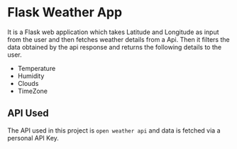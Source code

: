 
# Flask Weather App

It is a Flask web application which takes Latitude and Longitude as input from the user and then fetches weather details from a Api. Then it filters the data obtained by the api response and returns the following details to the user. 
- Temperature
- Humidity
- Clouds
- TimeZone

## API Used
The API used in this project is `open weather api` and data is fetched via a personal API Key.
